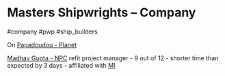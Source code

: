  # Masters Shipwrights &ndash; Company

 #company #pwp #ship_builders
 
On [Papadoudou - Planet](../../../Gaming/StarsWithoutNumber/PiratesWithoutPlunder/Papadoudou%20-%20Planet.md)
 
 [Madhav Gupta - NPC](../../../Gaming/StarsWithoutNumber/PiratesWithoutPlunder/Madhav%20Gupta%20-%20NPC.md) refit project manager - 9 out of 12 - shorter time than expected by 3 days - affiliated with [MI](../../../Gaming/StarsWithoutNumber/PiratesWithoutPlunder/MI.md)
